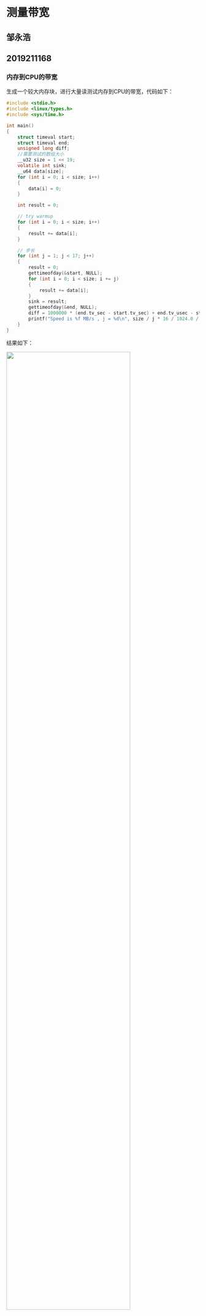 # 测量带宽

## 邹永浩

## 2019211168

### 内存到CPU的带宽

生成一个较大内存块，进行大量读测试内存到CPU的带宽，代码如下：

```c
#include <stdio.h>
#include <linux/types.h>
#include <sys/time.h>

int main()
{
    struct timeval start;
    struct timeval end;
    unsigned long diff;
    //需要测试的数组大小
    __u32 size = 1 << 19;
    volatile int sink;
    __u64 data[size];
    for (int i = 0; i < size; i++)
    {
        data[i] = 0;
    }

    int result = 0;

    // try warmup
    for (int i = 0; i < size; i++)
    {
        result += data[i];
    }

    // 步长
    for (int j = 1; j < 17; j++)
    {
        result = 0;
        gettimeofday(&start, NULL);
        for (int i = 0; i < size; i += j)
        {
            result += data[i];
        }
        sink = result;
        gettimeofday(&end, NULL);
        diff = 1000000 * (end.tv_sec - start.tv_sec) + end.tv_usec - start.tv_usec;
        printf("Speed is %f MB/s , j = %d\n", size / j * 16 / 1024.0 / 1024.0 / diff * 1000000, j);
    }
}
```

结果如下：

<img src="1.png" width=80%/>

可以看到，在步长较小时，带宽约为7GB/s，考虑到我的机器是DDR3 1666MHz，理论上只能到10GB，因此这个速度也是符合预期的。随着步长增大，可以认为接近随机访问，可以看到性能大概在4GB/s左右。

### Cache 到 CPU 的带宽

我的CPU是`i5 4690`，L3 Cache 为 6MB，如果使用上述方式测试，考虑把分配的数组大小限制在6MB以内进行测试，结果如下：

<img src="2.png" width=80%/>

可以看到步长增加时速度变化较之前变小。

但是这种方式不能明显表示 Cache 带宽，所以还是要用其他方式。参考网上相关资料，使用如下代码：

`cache.c`
```c
#include <stdio.h>
#include <stdlib.h>
#include <linux/types.h>
#include <sys/time.h>

extern int Reader(void *ptr, unsigned long size, unsigned long loops);

int main()
{
    struct timeval start;
    struct timeval end;
    unsigned long diff;

    // for cache
    __u32 size = 1 << 10;

    volatile int sink;
    __u64 *data = malloc(sizeof(__u64) * size);
    if (data == NULL)
    {
        printf("malloc failed\n");
        exit(0);
    }
    for (int i = 0; i < size; i++)
    {
        data[i] = i;
    }

    int loop = 100000;
    gettimeofday(&start, NULL);
    Reader(data, size, loop);
    gettimeofday(&end, NULL);
    diff = 1000000 * (end.tv_sec - start.tv_sec) + end.tv_usec - start.tv_usec;
    long double result = (long double)size * loop / 1048576 / diff * 1000000;
    printf("Speed is %Lf MB/s\n", result);
    free(data);
}
```

`read.asm`
```asm
%define P1 rdi
%define P2 rsi
%define P3 rdx
%define P4 rcx

bits	64
cpu	ia64

global	Reader
global	_Reader

	section .text
;------------------------------------------------------------------------------
; Name:		Reader
; Purpose:	Reads 64-bit values sequentially from an area of memory.
; Params:	P1 = ptr to memory area
; 		P2 = length in bytes
; 		P3 = loops
;------------------------------------------------------------------------------
	align 64
Reader:
_Reader:
	push	r10

	add	P2, P1	; P2 now points to end.

.L1:
	mov	r10, P1

.L2:
	mov	rax, [r10]
	mov	rax, [8+r10]
	mov	rax, [16+r10]
	mov	rax, [24+r10]
	mov	rax, [32+r10]
	mov	rax, [40+r10]
	mov	rax, [48+r10]
	mov	rax, [56+r10]
	mov	rax, [64+r10]
	mov	rax, [72+r10]
	mov	rax, [80+r10]
	mov	rax, [88+r10]
	mov	rax, [96+r10]
	mov	rax, [104+r10]
	mov	rax, [112+r10]
	mov	rax, [120+r10]
	mov	rax, [128+r10]
	mov	rax, [136+r10]
	mov	rax, [144+r10]
	mov	rax, [152+r10]
	mov	rax, [160+r10]
	mov	rax, [168+r10]
	mov	rax, [176+r10]
	mov	rax, [184+r10]
	mov	rax, [192+r10]
	mov	rax, [200+r10]
	mov	rax, [208+r10]
	mov	rax, [216+r10]
	mov	rax, [224+r10]
	mov	rax, [232+r10]
	mov	rax, [240+r10]
	mov	rax, [248+r10]

	add	r10, 256
	cmp	r10, P2
	jb	.L2

	dec	P3
	jnz	.L1

	pop	r10
	ret
```

使用汇编减少编译器优化和相关干扰，运行结果如下：

<img src="3.png" width=80%/>

可以粗略估计 L3 cache 读速度为 60GB/s 左右。